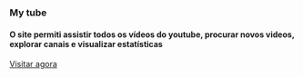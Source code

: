 <h3>My tube</h3>
<h4> O site permiti assistir todos os vídeos do youtube, procurar novos videos, explorar canais e visualizar estatísticas </h4>
<a href="maiyoutube.netlify.app"><p>Visitar agora<p></a><br></br>




